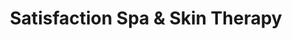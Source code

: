 ---
title: "Satisfaction Spa & Skin Therapy"
url: /toronto/satisfaction-spa-und-skin-therapy/
shop: Kosmetik
---